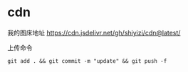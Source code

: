 # cdn

我的图床地址
https://cdn.jsdelivr.net/gh/shiyizi/cdn@latest/

上传命令
```
git add . && git commit -m "update" && git push -f
```